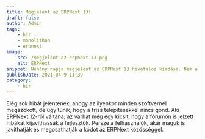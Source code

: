 ```yaml
---
title: Megjelent az ERPNext 13!
draft: false
author: Admin
tags:
    - hír
    - monolithon
    - erpnext
image:
    src: /megjelent-az-erpnext-13.png
    alt: ERPNext
snippet: Néhány napja megjelent az ERPNext 13 hivatalos kiadása. Nem aludtam át, csak mi már használjuk egy ideje.
publishDate: 2021-04-9 11:39
category:
    - hír
---
```


<div class="ql-editor read-mode"><p>Elég sok hibát jelentenek, ahogy az ilyenkor minden szoftvernél megszokott, de úgy tűnik, hogy a friss telepítésekkel nincs gond. Aki ERPNext 12-ről váltana, az várhat még egy kicsit, hogy a fórumon is jelzett hibákat kijavíthassák a fejlesztők. Persze a felhasználók, akár maguk is javíthatják és megoszthatják a kódot az ERPNext közösséggel.</p></div>

